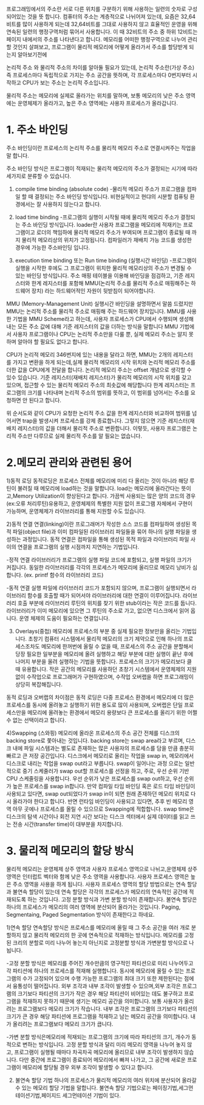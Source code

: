 프로그래밍에서의 주소란 서로 다른 위치를 구분하기 위해 사용하는 일련의 숫자로 구성되어있는 것을 뜻 합니다. 컴퓨터의 주소는 계층적으로 나뉘어져 있는데, 요즘은 32,64비트를 많이 사용하게 되는데 32,64비트를 그대로 사용하지 않고 효율적인 운영을 위해 연속된 일련의 행정구역처럼 묶어서 사용합니다. 이 때 32비트의 주소 중 하위 12비트는 페이지 내에서의 주소를 나타낸다고 합니다. 메모리를 어떠한 행정구역으로 나누어 관리 할 것인지 살펴보고, 프로그램이 물리적 메모리에 어떻게 올라가서 주소를 할당받게 되는지 알아보기전에

논리적 주소 와 물리적 주소의 차이를 알아둘 필요가 있는데,
논리적 주소란(가상 주소) 즉 프로세스마다 독립적으로 가지는 주소 공간을 뜻하며,
각 프로세스마다 0번지부터 시작하고 CPU가 보는 주소는 논리적 주소입니다.

물리적 주소는 메모리에 실제로 올라가는 위치를 말하며, 보통 메모리의 낮은 주소 영역에는 운영체제가 올라가고, 높은 주소 영역에는 사용자 프로세스가 올라갑니다.

# 1. 주소 바인딩

주소 바인딩이란 프로세스의 논리적 주소를 물리적 메모리 주소로 연결시켜주는 작업을 말 합니다.

주소 바인딩 방식은 프로그램이 적재되는 물리적 메모리의 주소가 결정되는 시기에 따라 세가지로 분류할 수 있습니다. 

1. compile time binding (absolute code)
 -물리적 메모리 주소가 프로그램을 컴파일 할 때 결정되는 주소 바인딩 방식입니다.
비현실적이고 현댜의 시분할 컴퓨팅 환경에서는 잘 사용하지 않는다고 합니다.

2. load time binding 
 -프로그램의 실행이 시작될 때에 물리적 메모리 주소가 결정되는 주소 바인딩 방식입니다.
 loader란 사용자 프로그램을 메모리에 적재키는 프로그램이고 로더의 책임하에 물리적 메모리 주소가 부여되며 프로그램이 종료될 때 까지 물리적 메모리상의 위치가 고정됩니다.
컴파일러가 재배치 가능 코드를 생성한 경우에 가능한 주소바인딩 입니다.

3. execution time binding 또는 Run time binding (실행시간 바인딩)
 -프로그램이 실행을 시작한 후에도 그 프로그램이 위치한 물리적 메모리상의 주소가 변경될 수 있는 바인딩 방식입니다. 주소 매핑 테이블을 이용해 바인딩을 점검하고, 기준 레지스터와 한계 레지스터를 포함해 MMU(논리적 주소를 물리적 주소로 매핑해주는 하드웨어 장치) 라는 하드웨어적인 자원이 뒷받침이 되어야합니다.
 
MMU (Memory-Management Unit)
실행시간 바인딩을 설명하면서 말씀 드렸지만 MMU는 논리적 주소를 물리적 주소로 매핑해 주는 하드웨어 장치입니다.
MMU를 사용한 기법을 MMU Scheme라고 하는데, 사용자 프로세스가 CPU에서 수행되며 생성해 내는 모든 주소 값에 대해 기준 레지스터의 값을 더하는 방식을 말합니다
MMU 기법에서 사용자 프로그램이나 CPU는 논리적 주소만을 다룰 뿐, 실제 메모리 주소는 알지 못하며 알아야 할 필요도 없다고 합니다.
 
CPU가 논리적 메모리 346번지에 있는 내용을 달라고 하면, MMU는 2개의 레지스터를 가지고 변환을 하게 되는데,실제 물리적 메모리의 시작 위치와 논리적 메모리 주소를 더한 값을 CPU에게 전달을 합니다. 논리적 메모리 주소는 offset 개념으로 생각할 수 있수 있습니다.
기준 레지스터(재배치 레지스터)가 물리적 메모리의 시작 위치를 갖고 있으며, 접근할 수 있는 물리적 메모리 주소의 최솟값에 해당합니다
한계 레지스터는 프로그램의 크기를 나타내며 논리적 주소의 범위를 뜻하고, 이 범위를 넘어서는 주소를 요청하면 안 된다고 합니다.
 
위 순서도와 같이 CPU가 요청한 논리적 주소 값을 한계 레지스터와 비교하여 범위를 넘어서면 trap을 발생시켜 프로세스를 강제 종료합니다.
그렇지 않으면 기준 레지스터(재배치 레지스터)의 값을 더해서 물리적 주소로 변환합니다.
이렇듯, 사용자 프로그램은 논리적 주소만 다루므로 실제 물리적 주소를 알 필요는 없습니다.
 
# 2.메모리 관리와 관련된 용어
1)동적 로딩
동적로딩은 프로세스 전체를 메모리에 미리 다 올리는 것이 아니라 해당 루틴이 불려질 때 메모리에 load하는 것을 말합니다. load는 메모리에 올라간다는 뜻이고,Memory Utilization이 향상된다고 합니다. 가끔씩 사용되는 많은 양의 코드의 경우(ex:오류 처리루틴)유용하고, 운영체제의 특별한 지원 없이 프로그램 자체에서 구현이 가능하며, 운영체제가 라이브러리를 통해 지원할 수도 있습니다.

2)동적 연결
연결(linking)이란 프로그래머가 작성한 소스 코드를 컴파일하여 생성된 목적 파일(object file)과 이미 컴파일된 라이브러리 파일들을 묶어 하나의 실행 파일을 생성하는 과정입니다.
동적 연결은 컴파일을 통해 생성된 목적 파일과 라이브러리 파일 사이의 연결을 프로그램의 실행 시점까지 지연하는 기법입니다.

-정적 연결
라이브러리가 프로그램의 실행 파일 코드에 포함되고, 실행 파일의 크기가 커집니다.
동일한 라이브러리를 각각의 프로세스가 메모리에 올리므로 메모리 낭비가 심합니다.
(ex. printf 함수의 라이브러리 코드)

-동적 연결
실행 파일에 라이브러리 코드가 포함되지 않으며, 프로그램이 실행되면서 라이브러리 함수를 호출할 때가 되어서야 라이브러리에 대한 연결이 이루어집니다.
라이브러리 호출 부분에 라이브러리 루틴의 위치를 찾기 위한 stub이라는 작은 코드를 둡니다.
라이브러리가 이미 메모리에 있으면 그 루틴의 주소로 가고, 없으면 디스크에서 읽어 옵니다.
운영 체제의 도움이 필요하는 연결입니다.
 
3) Overlays(중첩)
메모리에 프로세스의 부분 중 실제 필요한 정보만을 올리는 기법입니다.
초창기 컴퓨터 시스템에서 물리적 메모리의 크기 제약으로 인해 하나의 프로세스조차도 메모리에 한꺼번에 올릴 수 없을 때, 프로세스의 주소 공간을 분할해서 당장 필요한 일부분을 메모리에 올려 실행하고 해당 부분에 대한 실행이 끝난 후에 나머지 부분을 올려 실행하는 기법을 뜻합니다.
프로세스의 크기가 메모리보다 클 때 유용합니다.
작은 공간의 메모리를 사용하던 초창기 시스템에서 운영체제의 지원 없이 수작업으로 프로그래머가 구현하였으며, 수작업 오버랩을 하면 프로그래밍이 상당히 복잡해집니다.

동적 로딩과 오버랩의 차이점은
동적 로딩은 다중 프로세스 환경에서 메모리에 더 많은 프로세스를 동시에 올려놓고 실행하기 위한 용도로 많이 사용되며,
오버랩은 단일 프로세스만을 메모리에 올려놓는 환경에서 메모리 용량보다 큰 프로세스를 올리기 위한 어쩔 수 없는 선택이라고 합니다.
 

4)Swapping (스와핑)
메모리에 올라온 프로세스의 주소 공간 전체를 디스크의 backing store로 쫓아내는 것입니다.
backing store는 swap area라고 부르며, 디스크 내에 파일 시스템과는 별도로 존재하는 많은 사용자의 프로세스를 담을 만큼 충분히 빠르고 큰 저장 공간입니다.
디스크에서 메모리로 올리는 작업을 swap in, 메모리에서 디스크로 내리는 작업을 swap out라고 부릅니다. swap이 일어나는 과정 으로는
일반적으로 중기 스케줄러가 swap out할 프로세스를 선정을 하고,
주로, 우선 순위 기반 CPU 스케줄링을 사용합니다.
우선 순위가 낮은 프로세스를 swap out하고,
우선 순위가 높은 프로세스를 swap in합니다.
만약 컴파일 타임 바인딩 혹은 로드 타임 바인딩이 사용되고 있다면, swap out되었다가 swap in이 되면 원래 존재하던 메모리 위치로 다시 올라가야 한다고 합니다.
반면 런타임 바인딩이 사용되고 있다면, 추후 빈 메모리 영역 아무 곳에나 프로세스를 올릴 수 있으므로 Swapping에 적합합니다.
swap time은 디스크의 탐색 시간이나 회전 지연 시간 보다는 디스크 섹터에서 실제 데이터를 읽고 쓰는 전송 시간(transfer time)이 대부분을 차지합니다.
 


 

# 3. 물리적 메모리의 할당 방식
물리적 메모리는 운영체제 상주 영역과 사용자 프로세스 영역으로 나뉘고,운영체제 상주 영역은 인터럽트 벡터와 함께 낮은 주소 영역을 사용합니다. 사용자 프로세스 영역은 높은 주소 영역을 사용을 하게 됩니다. 사용자 프로세스 영역의 할당 방법으로는 
연속 할당과 불연속 할당이 있는데
연속 할당은 각각의 프로세스가 메모리의 연속적인 공간에 적재되도록 하는 것입니다.
고정 분할 방식과 가변 분할 방식이 존재합니다.
불연속 할당은 하나의 프로세스가 메모리의 여러 영역에 분산되어 올라가는 것입니다.
Paging, Segmentaing, Paged Segmentation 방식이 존재한다고 하네요.
 

1)연속 할당
연속할당 방식은 프로세스를 메모리에 올릴 때 그 주소 공간을 여러 개로 분할하지 않고 물리적 메모리의 한 곳에 연속적으로 적재하는 방식입니다.
메모리를 고정된 크리의 분할로 미리 나누어 놓는지 아닌지로 고정분할 방식과 가변분할 방식으로 나뉩니다.
 
 -고정 분할 방식은 메모리를 주어진 개수만큼의 영구적인 파티션으로 미리 나누어두고 각 파티션에 하나의 프로세스를 적재해 실행합니다.
동시에 메모리에 올릴 수 있는 프로그램의 수가 고정되어 있으며 수행 가능한 프로그램의 최대 크기 또한 제한된다는 점에서 융통성이 떨어집니다. 외부 조각과 내부 조각이 발생할 수 있으며,외부 조각은 프로그램의 크기보다 파티션의 크기가 작은 경우 해당 파티션이 비어있는 데도 불구하고 프로그램을 적재하지 못하기 때문에 생기는 메모리 공간을 의미합니다. 보통 사용자가 올리려는 프로그램보다 메모리 크기가 작습니다.
내부 조각은 프로그램의 크기보다 파티션의 크기가 큰 경우 해당 파티션에 프로그램을 적재하고 남는 메모리 공간을 의미합니다. 내가 올리려는 프로그램보다 메모리 크기가 큽니다.
 

-가변 분할 방식은메모리에 적재되는 프로그램의 크기에 따라 파티션의 크기, 개수가 동적으로 변하는 방식입니다. 고정 분할 방식과 달리 미리 메모리 영역을 나누어 놓지 않고,
프로그램이 실행될 때마다 차곡차곡 메모리에 올리므로 내부 조각이 발생하지 않습니다.
다만 중간에 프로그램이 종료되어 메모리에서 빠져 나가고, 그 공간에 새로운 프로그램이 메모리에 할당될 경우 외부 조각이 발생할 수 있다고 합니다.
 

2) 불연속 할당 기법
하나의 프로세스가 물리적 메모리의 여러 위치에 분산되어 올라갈 수 있는 메모리 할당 기법을 말합니다. 불연속 할당 기법으로는 페이징기법,세그먼테이션기법,페이지드 세그먼테이션 기법이 있다.
